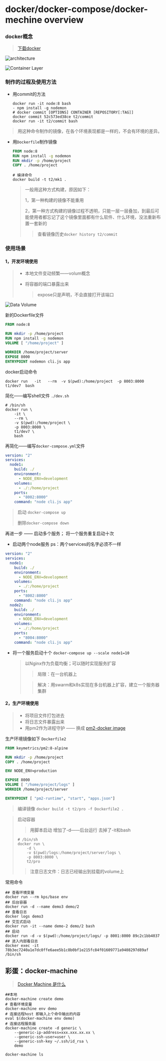 # docker/docker-compose/docker-mechine overview

### docker概念

> [下载docker](https://docs.docker.com/docker-for-mac/install/)

![architecture](http://snappyimages.nextwavesrl.netdna-cdn.com/img/6cf5bd9aedef9503c6d27f9c80856afd.png)

![Container Layer](http://snappyimages.nextwavesrl.netdna-cdn.com/img/6685dfd6049b600a3bf88211b93115f5.png)

### 制作的过程及使用方法

- 用commit的方法

  ```shell
  docker run -it node:8 bash
  - npm install -g nodemon
  # docker commit [OPTIONS] CONTAINER [REPOSITORY[:TAG]]
  docker commit 52c573ed38ce t2/commit
  docker run -it t2/commit bash
  ```


> 用这种命令制作的镜像，在各个环境表现都是一样的，不会有环境的差异。

- 用`Dockerfile`制作镜像

  ```dockerfile
  FROM node:8
  RUN npm install -g nodemon
  RUN mkdir -p /home/project
  COPY . /home/project
  ```

  ```shell
  # 编译命令
  docker build -t t2/mk1 .
  ```

  > 一般用这种方式构建，原因如下：
  >
  > 1，第一种构建的镜像不能重用
  >
  > 2，第一种方式构建的镜像过程不透明，只能一层一层叠加，到最后可能使用者都忘记了这个镜像里面都有什么软件、什么环境，没法重新布置一套新的
  >
  > > 查看镜像历史`docker history t2/commit`

### 使用场景

#### 1，开发环境使用

> - 本地文件变动频繁——volum概念
>
> - 将容器的端口暴露出来
>
>   > expose只是声明，不会直接打开该端口

![Data Volume](http://snappyimages.nextwavesrl.netdna-cdn.com/img/3fcfab52db8202a060202053ebad06de.png)

新的Dockerfile文件

```Dockerfile
FROM node:8

RUN mkdir -p /home/project
RUN npm install -g nodemon
VOLUME [ "/home/project" ]

WORKDIR /home/project/server
EXPOSE 8000
ENTRYPOINT nodemon cli.js app
```

docker启动命令

```shell
docker run   -it   --rm  -v $(pwd):/home/project  -p 8003:8000  t1/dev7  bash
```

简化——编写shell文件   `./dev.sh`

```shell
# /bin/sh
docker run \
    -it \
    --rm \
    -v $(pwd):/home/project \
    -p 8003:8000 \
    t1/dev7 \
    bash
```

再简化——编写`docker-compose.yml`文件

```yaml
version: "2"
services:
  node1:
    build: ./
    environment:
      - NODE_ENV=development
    volumes:
      - ./:/home/project
    ports:
      - "8002:8000"
    command: "node cli.js app"
```

> 启动 `docker-compose up `
>
> 删除`docker-compose down`

再进一步 ——  启动多个服务； 将一个服务重复启动十次

- 启动两个node服务  ps：两个services的名字必须不一样

```yaml
version: "2"
services:
  node1:
    build: ./
    environment:
      - NODE_ENV=development
    volumes:
      - ./:/home/project
    ports:
      - "8002:8000"
    command: "node cli.js app"
  node2:
    build: ./
    environment:
      - NODE_ENV=development
    volumes:
      - ./:/home/project
    ports:
      - "8004:8000"
    command: "node cli.js app"
```

- 将一个服务启动十个 `docker-compose up --scale node1=10 `

  > 以Nginx作为负载均衡；可以随时实现服务扩容
  >
  > > 局限：在一台机器上
  >
  > > 解决：用swarm和k8s实现在多台机器上扩容，建立一个服务器集群

#### 2，生产环境使用

> - 将项目文件打包进去
> - 将日志文件暴露出来
> - 用pm2作为进程守护 —— 换成 [pm2-docker image](https://github.com/keymetrics/docker-pm2)

生产环境镜像如下 `Dockerfile2`

```dockerfile
FROM keymetrics/pm2:8-alpine

RUN mkdir -p /home/project
COPY . /home/project

ENV NODE_ENV=production

EXPOSE 8000
VOLUME [ "/home/project/logs" ]
WORKDIR /home/project/server

ENTRYPOINT [ "pm2-runtime", "start", "apps.json"]
```

> 编译镜像 `docker build -t t2/pro -f Dockerfile2 .`

> 启动容器
>
> > 用脚本启动
> > 增加了-d——后台运行
> > 去掉了-it和bash
> ```shell
> # /bin/sh
> docker run \
>     -d \
>     -v $(pwd)/logs:/home/project/server/logs \
>     -p 8003:8000 \
>     t2/pro
> ```
>
> > 注意日志文件：日志已经输出到挂载的volume上

常用命令

```shell
## 查看环境变量
docker run --rm kps/base env
## 后台容器
docker run -d --name demo3 demo/2
## 查看日志
docker logs demo3
## 交互式启动
docker run -it --name demo-2 demo/2 bash
## 启动
docker run -d -v $(pwd):/home/project/logs/ -p 8001:8000 89c2c1bb4037
## 进入内部看日志
docker exec -it 78b3ec7240a1e7dc0ffe6aee5b1c8b0bf1e215fc84f01609771a9408297d89af /bin/sh
```

## 彩蛋：docker-machine

> [Docker Machine 是什么 ](https://www.cnblogs.com/sparkdev/p/7044950.html)

```shell
##本地
docker-machine create demo
# 查看环境变量
docker-machine env demo
# 连接远程host 即输入上个命令输出的内容
eval $(docker-machine env demo)
# 连接远程服务器
docker-machine create -d generic \
    --generic-ip-address=xxx.xxx.xx.xx \
    --generic-ssh-user=user \
    --generic-ssh-key ~/.ssh/id_rsa \
    demo

docker-machine ls

```
